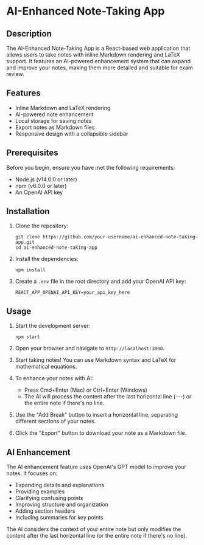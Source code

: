 # AI-Enhanced Note-Taking App

## Description

The AI-Enhanced Note-Taking App is a React-based web application that allows users to take notes with inline Markdown rendering and LaTeX support. It features an AI-powered enhancement system that can expand and improve your notes, making them more detailed and suitable for exam review.

## Features

- Inline Markdown and LaTeX rendering
- AI-powered note enhancement
- Local storage for saving notes
- Export notes as Markdown files
- Responsive design with a collapsible sidebar

## Prerequisites

Before you begin, ensure you have met the following requirements:

- Node.js (v14.0.0 or later)
- npm (v6.0.0 or later)
- An OpenAI API key

## Installation

1. Clone the repository:
   ```
   git clone https://github.com/your-username/ai-enhanced-note-taking-app.git
   cd ai-enhanced-note-taking-app
   ```

2. Install the dependencies:
   ```
   npm install
   ```

3. Create a `.env` file in the root directory and add your OpenAI API key:
   ```
   REACT_APP_OPENAI_API_KEY=your_api_key_here
   ```

## Usage

1. Start the development server:
   ```
   npm start
   ```

2. Open your browser and navigate to `http://localhost:3000`.

3. Start taking notes! You can use Markdown syntax and LaTeX for mathematical equations.

4. To enhance your notes with AI:
   - Press Cmd+Enter (Mac) or Ctrl+Enter (Windows)
   - The AI will process the content after the last horizontal line (---) or the entire note if there's no line.

5. Use the "Add Break" button to insert a horizontal line, separating different sections of your notes.

6. Click the "Export" button to download your note as a Markdown file.

## AI Enhancement

The AI enhancement feature uses OpenAI's GPT model to improve your notes. It focuses on:

- Expanding details and explanations
- Providing examples
- Clarifying confusing points
- Improving structure and organization
- Adding section headers
- Including summaries for key points

The AI considers the context of your entire note but only modifies the content after the last horizontal line (or the entire note if there's no line).
